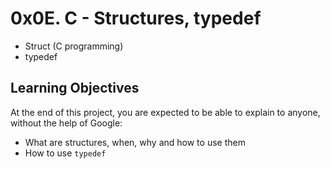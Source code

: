 # 0x0E. C - Structures, typedef
- Struct (C programming)
- typedef

## Learning Objectives
At the end of this project, you are expected to be able to explain to anyone, without the help of Google:
- What are structures, when, why and how to use them
- How to use `typedef`

